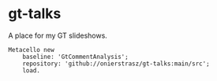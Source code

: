 # gt-talks

A place for my GT slideshows.

```
Metacello new
	baseline: 'GtCommentAnalysis';
	repository: 'github://onierstrasz/gt-talks:main/src';
	load.
```
